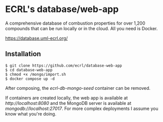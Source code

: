 # ECRL's database/web-app

A comprehensive database of combustion properties for over 1,200 compounds that can be run locally or in the cloud. All you need is Docker.

https://database.uml-ecrl.org/

## Installation

```
$ git clone https://github.com/ecrl/database-web-app
$ cd database-web-app
$ chmod +x /mongo/import.sh
$ docker compose up -d
```

After composing, the *ecrl-db-mongo-seed* container can be removed.

If containers are created locally, the web app is available at *http://localhost:8080* and the MongoDB server is available at *mongodb://localhost:27017*. For more complex deployments I assume you know what you're doing.
